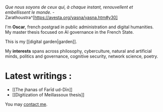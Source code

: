 *Que nous soyons de ceux*
*qui, à chaque instant,* 
*renouvellent et embellissent le monde.*
	- Zarathoustra^[https://avesta.org/yasna/yasna.htm#y30]

I'm **Oscar**, french postgrad in public administration and digital humanities. My master thesis focused on AI governance in the French State.

This is my [[digital garden|garden]].

My **interests** spans across philosophy, cyberculture, natural and artificial minds, politics and governance, cognitive security, network science, poetry.

# **Latest writings :**

- [[The jhanas of Farīd ud-Dīn]]
- [[Digitization of Meillassoux thesis]]

You may [contact me](https://www.linkedin.com/in/oscar-jonas-13393226b/).